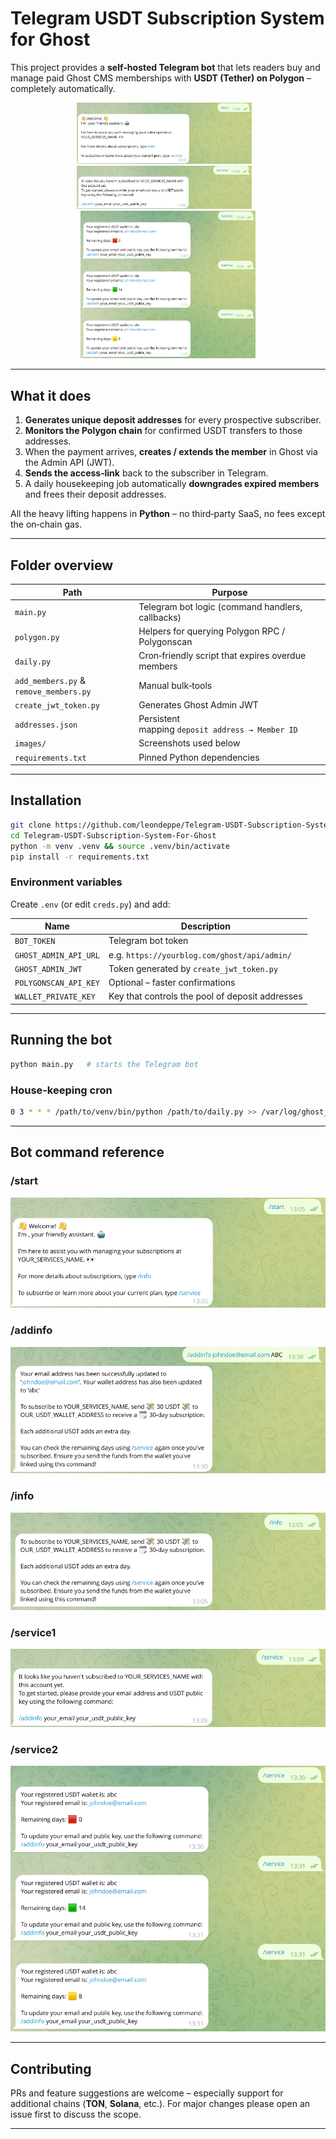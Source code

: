 # Telegram USDT Subscription System for Ghost

This project provides a **self‑hosted Telegram bot** that lets readers buy and manage paid Ghost CMS memberships with **USDT (Tether) on Polygon** – completely automatically.

<p align="center">
  <img src="images/start.png" width="280">   <img src="images/service1.png" width="280">   <img src="images/service2.png" width="280">
</p>

---

## What it does

1. **Generates unique deposit addresses** for every prospective subscriber.
2. **Monitors the Polygon chain** for confirmed USDT transfers to those addresses.
3. When the payment arrives, **creates / extends the member** in Ghost via the Admin API (JWT).
4. **Sends the access‑link** back to the subscriber in Telegram.
5. A daily housekeeping job automatically **downgrades expired members** and frees their deposit addresses.

All the heavy lifting happens in **Python** – no third‑party SaaS, no fees except the on‑chain gas.

---

## Folder overview

| Path                                   | Purpose                                           |
| -------------------------------------- | ------------------------------------------------- |
| `main.py`                              | Telegram bot logic (command handlers, callbacks)  |
| `polygon.py`                           | Helpers for querying Polygon RPC / Polygonscan    |
| `daily.py`                             | Cron‑friendly script that expires overdue members |
| `add_members.py` & `remove_members.py` | Manual bulk‑tools                                 |
| `create_jwt_token.py`                  | Generates Ghost Admin JWT                         |
| `addresses.json`                       | Persistent mapping `deposit address → Member ID`  |
| `images/`                              | Screenshots used below                            |
| `requirements.txt`                     | Pinned Python dependencies                        |

---

## Installation

```bash
git clone https://github.com/leondeppe/Telegram-USDT-Subscription-System-For-Ghost.git
cd Telegram-USDT-Subscription-System-For-Ghost
python -m venv .venv && source .venv/bin/activate
pip install -r requirements.txt
```

### Environment variables

Create `.env` (or edit `creds.py`) and add:

| Name                  | Description                                     |
| --------------------- | ----------------------------------------------- |
| `BOT_TOKEN`           | Telegram bot token                              |
| `GHOST_ADMIN_API_URL` | e.g. `https://yourblog.com/ghost/api/admin/`    |
| `GHOST_ADMIN_JWT`     | Token generated by `create_jwt_token.py`        |
| `POLYGONSCAN_API_KEY` | Optional – faster confirmations                 |
| `WALLET_PRIVATE_KEY`  | Key that controls the pool of deposit addresses |

---

## Running the bot

```bash
python main.py   # starts the Telegram bot
```

### House‑keeping cron

```bash
0 3 * * * /path/to/venv/bin/python /path/to/daily.py >> /var/log/ghost_subscriptions.log 2>&1
```

---

## Bot command reference

### /start

![/start](images/start.png)

### /addinfo

![/addinfo](images/addinfo.png)

### /info

![/info](images/info.png)

### /service1

![/service1](images/service1.png)

### /service2

![/service2](images/service2.png)

---

## Contributing

PRs and feature suggestions are welcome – especially support for additional chains (**TON**, **Solana**, etc.).
For major changes please open an issue first to discuss the scope.

---

